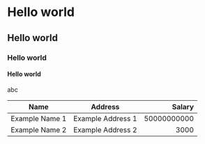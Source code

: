 # Hello world
## Hello world
### Hello world
#### Hello world
abc

| Name           | Address        |  Salary  |
|----------------|----------------|--------------:|
| Example Name 1 | Example Address 1 | 50000000000
| Example Name 2 | Example Address 2 | 3000

